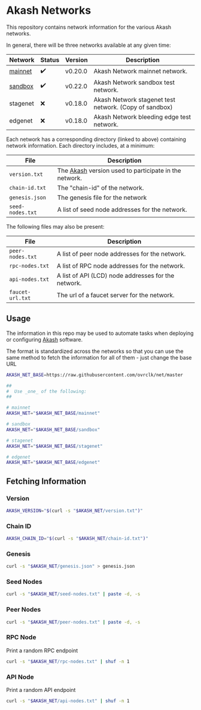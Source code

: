 # Akash Networks

This repository contains network information for the various Akash networks.

In general, there will be three networks available at any given time:

| Network              | Status             | Version | Description                                            |
| -------------------- | ------------------ | ------- | ------------------------------------------------------ |
| [mainnet](mainnet)   | :heavy_check_mark: | v0.20.0 | Akash Network mainnet network.                         |
| [sandbox](sandbox)   | :heavy_check_mark: | v0.22.0 | Akash Network sandbox test network.                    |
| stagenet  | :x: | v0.18.0 | Akash Network stagenet test network. (Copy of sandbox) |
| edgenet   | :x: | v0.18.0 | Akash Network bleeding edge test network.              |

Each network has a corresponding directory (linked to above) containing network information.
Each directory includes, at a minimum:

| File             | Description                                                                        |
| ---------------- | ---------------------------------------------------------------------------------- |
| `version.txt`    | The [Akash](//github.com/ovrclk/akash) version used to participate in the network. |
| `chain-id.txt`   | The "chain-id" of the network.                                                     |
| `genesis.json`   | The genesis file for the network                                                   |
| `seed-nodes.txt` | A list of seed node addresses for the network.                                     |

The following files may also be present:

| File             | Description                                         |
| ---------------- | --------------------------------------------------- |
| `peer-nodes.txt` | A list of peer node addresses for the network.      |
| `rpc-nodes.txt`  | A list of RPC node addresses for the network.       |
| `api-nodes.txt`  | A list of API (LCD) node addresses for the network. |
| `faucet-url.txt` | The url of a faucet server for the network.         |

## Usage

The information in this repo may be used to automate tasks when deploying or configuring
[Akash](//github.com/ovrclk/akash) software.

The format is standardized across the networks so that you can use the same method
to fetch the information for all of them - just change the base URL

```sh
AKASH_NET_BASE=https://raw.githubusercontent.com/ovrclk/net/master

##
#  Use _one_ of the following:
##

# mainnet
AKASH_NET="$AKASH_NET_BASE/mainnet"

# sandbox
AKASH_NET="$AKASH_NET_BASE/sandbox"

# stagenet
AKASH_NET="$AKASH_NET_BASE/stagenet"

# edgenet
AKASH_NET="$AKASH_NET_BASE/edgenet"
```

## Fetching Information

### Version

```sh
AKASH_VERSION="$(curl -s "$AKASH_NET/version.txt")"
```

### Chain ID

```sh
AKASH_CHAIN_ID="$(curl -s "$AKASH_NET/chain-id.txt")"
```

### Genesis

```sh
curl -s "$AKASH_NET/genesis.json" > genesis.json
```

### Seed Nodes

```sh
curl -s "$AKASH_NET/seed-nodes.txt" | paste -d, -s
```

### Peer Nodes

```sh
curl -s "$AKASH_NET/peer-nodes.txt" | paste -d, -s
```

### RPC Node

Print a random RPC endpoint

```sh
curl -s "$AKASH_NET/rpc-nodes.txt" | shuf -n 1
```

### API Node

Print a random API endpoint

```sh
curl -s "$AKASH_NET/api-nodes.txt" | shuf -n 1
```
